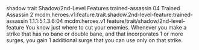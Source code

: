 <ability>
  <metadata>
    <class>shadow</class>
    <feature_type>trait</feature_type>
    <file_dpath>Shadow/2nd-Level Features</file_dpath>
    <item_id>trained-assassin</item_id>
    <item_index>04</item_index>
    <item_name>Trained Assassin</item_name>
    <level>2</level>
    <scc>mcdm.heroes.v1:feature.trait.shadow.2nd-level-feature:trained-assassin</scc>
    <scdc>1.1.1:5.1.3.6:04</scdc>
    <source>mcdm.heroes.v1</source>
    <type>feature/trait/shadow/2nd-level-feature</type>
  </metadata>
  <effects>
    <effect type="mundane">You know just where to cut your enemies. Whenever you make a strike that has no bane or double bane, and that incorporates 1 or more surges, you gain 1 additional surge that you can use only on that strike.</effect>
  </effects>
</ability>
